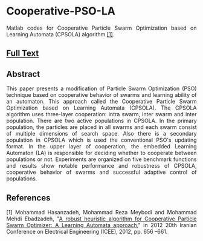 # Cooperative-PSO-LA
<p align="justify"> Matlab codes for Cooperative Particle Swarm Optimization based on Learning Automata (CPSOLA) algorithm <a href="http://ieeexplore.ieee.org/xpl/articleDetails.jsp?tp=&arnumber=6292436"  target="_blank">[1]</a>. </p>

<h2><a href="http://cld.persiangig.com/download/0gKG9le1mn/IEEE-ICEE-2012.pdf/dl" target="_blank">Full Text</a></h2>

<h2><a id="abstract" class="anchor" href="#abstract" aria-hidden="true"><span class="octicon octicon-link"></span></a>Abstract</h2>

<p align="justify"> This paper presents a modification of Particle Swarm Optimization (PSO) technique based on cooperative behavior of swarms and learning ability of an automaton. This approach called the Cooperative Particle Swarm Optimization based on Learning Automata (CPSOLA). The CPSOLA algorithm uses three-layer cooperation: intra swarm, inter swarm and inter population. There are two active populations in CPSOLA. In the primary population, the particles are placed in all swarms and each swarm consist of multiple dimensions of search space. Also there is a secondary population in CPSOLA which is used the conventional PSO's updating format. In the upper layer of cooperation, the embedded Learning Automaton (LA) is responsible for deciding whether to cooperate between populations or not. Experiments are organized on five benchmark functions and results show notable performance and robustness of CPSOLA, cooperative behavior of swarms and successful adaptive control of populations. </p>

<h2><a id="references" class="anchor" href="#references" aria-hidden="true"><span class="octicon octicon-link"></span></a>References</h2>


<p align="justify"> [1] Mohammad Hasanzadeh, Mohammad Reza Meybodi and Mohammad Mehdi Ebadzadeh, "<a href="http://ieeexplore.ieee.org/xpl/articleDetails.jsp?tp=&arnumber=6292436"  target="_blank">A robust heuristic algorithm for Cooperative Particle Swarm Optimizer: A Learning Automata approach</a>," in 2012 20th Iranian Conference on Electrical Engineering (ICEE), 2012, pp. 656 –661.</p>

